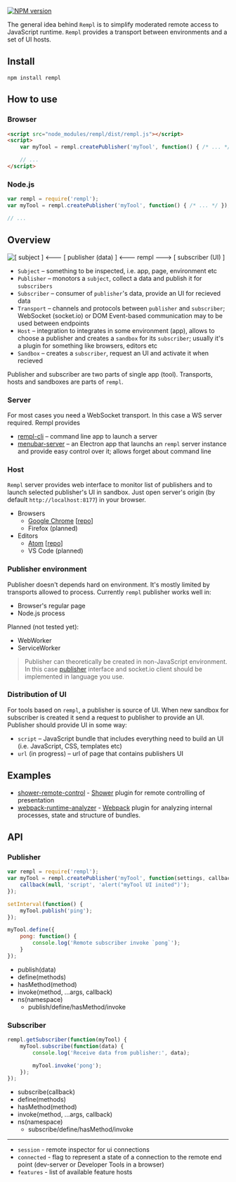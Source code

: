 [![NPM version](https://img.shields.io/npm/v/rempl.svg)](https://www.npmjs.com/package/rempl)

The general idea behind `Rempl` is to simplify moderated remote access to JavaScript runtime. `Rempl` provides a transport between environments and a set of UI hosts.

## Install

```
npm install rempl
```

## How to use

### Browser

```html
<script src="node_modules/rempl/dist/rempl.js"></script>
<script>
    var myTool = rempl.createPublisher('myTool', function() { /* ... */ });

    // ...
</script>
```

### Node.js

```js
var rempl = require('rempl');
var myTool = rempl.createPublisher('myTool', function() { /* ... */ });

// ...
```

## Overview

![\[ subject \] <--- \[ publisher (data) \] <--- rempl ---> \[ subscriber (UI) \]](https://cloud.githubusercontent.com/assets/270491/21329597/8e5786c2-c64a-11e6-912f-12d8e8827c71.png)

- `Subject` – something to be inspected, i.e. app, page, environment etc
- `Publisher` – monotors a `subject`, collect a data and publish it for `subscribers`
- `Subscriber` – consumer of `publisher`'s data, provide an UI for recieved data
- `Transport` – channels and protocols between `publisher` and `subscriber`; WebSocket (socket.io) or DOM Event-based communication may to be used between endpoints
- `Host` – integration to integrates in some environment (app), allows to choose a publisher and creates a `sandbox` for its `subscriber`; usually it's a plugin for something like browsers, editors etc
- `Sandbox` – creates a `subscriber`, request an UI and activate it when recieved

Publisher and subscriber are two parts of single app (tool). Transports, hosts and sandboxes are parts of `rempl`.

### Server

For most cases you need a WebSocket transport. In this case a WS server required. Rempl provides 

- [rempl-cli](https://github.com/rempl/rempl-cli) – command line app to launch a server
- [menubar-server](https://github.com/rempl/menubar-server) – an Electron app that launchs an `rempl` server instance and provide easy control over it; allows forget about command line

### Host

`Rempl` server provides web interface to monitor list of publishers and to launch selected publisher's UI in sandbox. Just open server's origin (by default `http://localhost:8177`) in your browser.

- Browsers
  - [Google Chrome](https://chrome.google.com/webstore/detail/rempl/hcikjlholajopgbgfmmlbmifdfbkijdj) [[repo](https://github.com/rempl/host-chromium-extension)]
  - Firefox (planned)
- Editors
  - [Atom](https://atom.io/packages/rempl) [[repo](https://github.com/rempl/host-atom)]
  - VS Code (planned)

### Publisher environment

Publisher doesn't depends hard on environment. It's mostly limited by transports allowed to process. Currently `rempl` publisher works well in:

- Browser's regular page
- Node.js process

Planned (not tested yet):

- WebWorker
- ServiceWorker

> Publisher can theoretically be created in non-JavaScript environment. In this case [publisher](https://github.com/rempl/rempl/blob/master/src/publisher/Publisher.js) interface and socket.io client should be implemented in language you use.

### Distribution of UI

For tools based on `rempl`, a publisher is source of UI. When new sandbox for subscriber is created it send a request to publisher to provide an UI. Publisher should provide UI in some way:

- `script` – JavaScript bundle that includes everything need to build an UI (i.e. JavaScript, CSS, templates etc)
- `url` (in progress) – url of page that contains publishers UI

## Examples

- [shower-remote-control](https://github.com/lahmatiy/shower-remote-control) - [Shower](https://github.com/shower/shower) plugin for remote controlling of presentation
- [webpack-runtime-analyzer](https://github.com/smelukov/webpack-runtime-analyzer) - [Webpack](https://github.com/webpack/webpack) plugin for analyzing internal processes, state and structure of bundles.

## API

### Publisher

```js
var rempl = require('rempl');
var myTool = rempl.createPublisher('myTool', function(settings, callback) {
    callback(null, 'script', 'alert("myTool UI inited")');
});

setInterval(function() {
    myTool.publish('ping');
});

myTool.define({
    pong: function() {
        console.log('Remote subscriber invoke `pong`');
    }
});
```

- publish(data)
- define(methods)
- hasMethod(method)
- invoke(method, ...args, callback)
- ns(namespace)
  - publish/define/hasMethod/invoke

### Subscriber

```js
rempl.getSubscriber(function(myTool) {
    myTool.subscribe(function(data) {
        console.log('Receive data from publisher:', data);

        myTool.invoke('pong');
    });
});
```

- subscribe(callback)
- define(methods)
- hasMethod(method)
- invoke(method, ...args, callback)
- ns(namespace)
  - subscribe/define/hasMethod/invoke

---

- `session` - remote inspector for ui connections
- `connected` - flag to represent a state of a connection to the remote end point (dev-server or Developer Tools in a browser)
- `features` - list of available feature hosts
